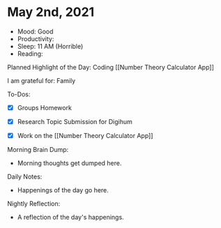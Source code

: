 # May 2nd, 2021

- Mood: Good
- Productivity: 
- Sleep: 11 AM (Horrible)
- Reading: 

Planned Highlight of the Day: Coding [[Number Theory Calculator App]]

I am grateful for: Family

To-Dos:
- [x] Groups Homework
- [x] Research Topic Submission for Digihum
- [x] Work on the [[Number Theory Calculator App]]


Morning Brain Dump:
- Morning thoughts get dumped here.

Daily Notes:
- Happenings of the day go here.


Nightly Reflection: 
- A reflection of the day's happenings.





